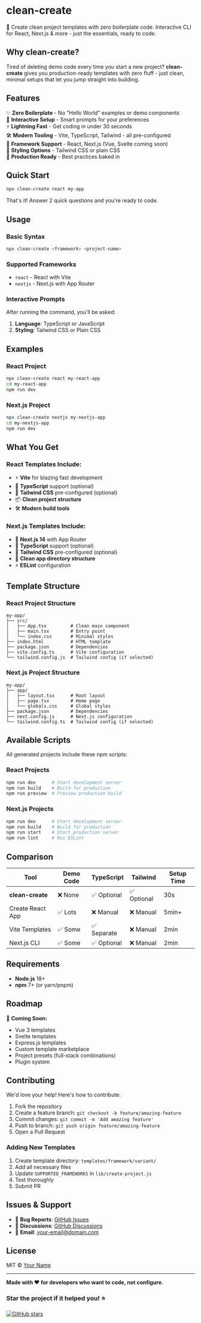 # clean-create

🚀 Create clean project templates with zero boilerplate code. Interactive CLI for React, Next.js & more - just the essentials, ready to code.

## Why clean-create?

Tired of deleting demo code every time you start a new project? **clean-create** gives you production-ready templates with zero fluff - just clean, minimal setups that let you jump straight into building.

## Features

✨ **Zero Boilerplate** - No "Hello World" examples or demo components  
🎯 **Interactive Setup** - Smart prompts for your preferences  
⚡ **Lightning Fast** - Get coding in under 30 seconds  
🛠️ **Modern Tooling** - Vite, TypeScript, Tailwind - all pre-configured  
📱 **Framework Support** - React, Next.js (Vue, Svelte coming soon)  
🎨 **Styling Options** - Tailwind CSS or plain CSS  
💎 **Production Ready** - Best practices baked in

## Quick Start

```bash
npx clean-create react my-app
```

That's it! Answer 2 quick questions and you're ready to code.

## Usage

### Basic Syntax

```bash
npx clean-create <framework> <project-name>
```

### Supported Frameworks

- `react` - React with Vite
- `nextjs` - Next.js with App Router

### Interactive Prompts

After running the command, you'll be asked:

1. **Language**: TypeScript or JavaScript
2. **Styling**: Tailwind CSS or Plain CSS

## Examples

### React Project

```bash
npx clean-create react my-react-app
cd my-react-app
npm run dev
```

### Next.js Project

```bash
npx clean-create nextjs my-nextjs-app
cd my-nextjs-app
npm run dev
```

## What You Get

### React Templates Include:

- ⚡ **Vite** for blazing fast development
- 🔷 **TypeScript** support (optional)
- 🎨 **Tailwind CSS** pre-configured (optional)
- 📦 **Clean project structure**
- 🛠️ **Modern build tools**

### Next.js Templates Include:

- 🚀 **Next.js 14** with App Router
- 🔷 **TypeScript** support (optional)
- 🎨 **Tailwind CSS** pre-configured (optional)
- 📁 **Clean app directory structure**
- ⚡ **ESLint** configuration

## Template Structure

### React Project Structure

```
my-app/
├── src/
│   ├── App.tsx         # Clean main component
│   ├── main.tsx        # Entry point
│   └── index.css       # Minimal styles
├── index.html          # HTML template
├── package.json        # Dependencies
├── vite.config.ts      # Vite configuration
└── tailwind.config.js  # Tailwind config (if selected)
```

### Next.js Project Structure

```
my-app/
├── app/
│   ├── layout.tsx      # Root layout
│   ├── page.tsx        # Home page
│   └── globals.css     # Global styles
├── package.json        # Dependencies
├── next.config.js      # Next.js configuration
└── tailwind.config.ts  # Tailwind config (if selected)
```

## Available Scripts

All generated projects include these npm scripts:

### React Projects

```bash
npm run dev      # Start development server
npm run build    # Build for production
npm run preview  # Preview production build
```

### Next.js Projects

```bash
npm run dev      # Start development server
npm run build    # Build for production
npm run start    # Start production server
npm run lint     # Run ESLint
```

## Comparison

| Tool             | Demo Code | TypeScript  | Tailwind    | Setup Time |
| ---------------- | --------- | ----------- | ----------- | ---------- |
| **clean-create** | ❌ None   | ✅ Optional | ✅ Optional | 30s        |
| Create React App | ✅ Lots   | ❌ Manual   | ❌ Manual   | 5min+      |
| Vite Templates   | ✅ Some   | ✅ Separate | ❌ Manual   | 2min       |
| Next.js CLI      | ✅ Some   | ✅ Optional | ❌ Manual   | 2min       |

## Requirements

- **Node.js** 18+
- **npm** 7+ (or yarn/pnpm)

## Roadmap

🔮 **Coming Soon:**

- Vue 3 templates
- Svelte templates
- Express.js templates
- Custom template marketplace
- Project presets (full-stack combinations)
- Plugin system

## Contributing

We'd love your help! Here's how to contribute:

1. Fork the repository
2. Create a feature branch: `git checkout -b feature/amazing-feature`
3. Commit changes: `git commit -m 'Add amazing feature'`
4. Push to branch: `git push origin feature/amazing-feature`
5. Open a Pull Request

### Adding New Templates

1. Create template directory: `templates/framework/variant/`
2. Add all necessary files
3. Update `SUPPORTED_FRAMEWORKS` in `lib/create-project.js`
4. Test thoroughly
5. Submit PR

## Issues & Support

- 🐛 **Bug Reports**: [GitHub Issues](https://github.com/yourusername/clean-create/issues)
- 💬 **Discussions**: [GitHub Discussions](https://github.com/yourusername/clean-create/discussions)
- 📧 **Email**: your-email@domain.com

## License

MIT © [Your Name](https://github.com/yourusername)

---

**Made with ❤️ for developers who want to code, not configure.**

### Star the project if it helped you! ⭐

[![GitHub stars](https://img.shields.io/github/stars/yourusername/clean-create.svg?style=social&label=Star)](https://github.com/yourusername/clean-create)
